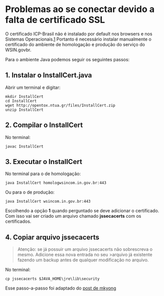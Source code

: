 # Problemas ao se conectar devido a falta de certificado SSL

O certificado ICP-Brasil não é instalado por default nos browsers e nos Sistemas Operacionais.[1][1] Portanto é necessário instalar manualmente o certificado do ambiente de homologação e produção do serviço do WSIN.govbr.

Para o ambiente Java podemos seguir os seguintes passos:

## 1. Instalar o InstallCert.java 

Abrir um terminal e digitar:
```
mkdir InstallCert
cd InstallCert
wget http://opentox.ntua.gr/files/InstallCert.zip
unzip InstallCert
```
## 2. Compilar o InstallCert

No terminal:
```
javac InstallCert
```
## 3. Executar o InstallCert

No terminal para o de homologação:
```
java InstallCert homologwsincom.in.gov.br:443
```

Ou para o de produção:
```
java InstallCert wsincom.in.gov.br:443
```

Escolhendo a opção __1__ quando perguntado se deve adicionar o certificado.
Com isso vai ser criado um arquivo chamado __jssecacerts__ com os certificados.

## 4. Copiar arquivo __jssecacerts__

>Atenção: se já possuir um arquivo jssecacerts não sobrescreva o mesmo. Adicione essa nova entrada no seu >arquivo já existente fazendo um backup antes de qualquer modificação no arquivo.

No terminal:
```
cp jssecacerts $JAVA_HOME\jre\lib\security
```

Esse passo-a-passo foi adaptado do [post de mkyong](http://www.mkyong.com/webservices/jax-ws/suncertpathbuilderexception-unable-to-find-valid-certification-path-to-requested-target/)

[1]: https://bugzilla.mozilla.org/show_bug.cgi?id=438825 "Add CA Root certificate (Brazil's National PKI)"
